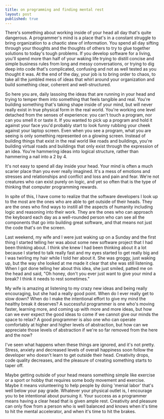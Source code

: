 ```yaml
---
title: on programming and finding mental rest
layout: post
published: true
---
```


There's something about working inside of your head all day that's quite
dangerous. A programmer's mind is a place that's in a constant struggle to bring
organization to a chaotic stew of information. You spend all day sifting through
your thoughts and the thoughts of others to try to glue together solutions to
today's tough problems. If you develop software for a living, you'll spend more
than half of your waking life trying to distill concise and simple business
rules from long and messy conversations, or trying to dig deep into code that's
complicated, confusing and not as well tested as you thought it was. At the end
of the day, your job is to bring order to chaos, to take all the jumbled mess of
ideas that whirl around your organization and build something clear, coherent
and well-structured.

So here you are, daily lassoing the ideas that are running in your head and
trying to temper them into something that feels tangible and real. You're
building something that's taking shape inside of your mind, but will never
really exist in true physical form in the real world. You're working one level
detached from the senses of experience: you can't touch a program, nor can you
smell it or taste it. If you wanted to pick up a program and hold it against
your face you'd probably start to look funny rubbing your cheek against your
laptop screen. Even when you see a program, what you are seeing is only
something represented on a glowing screen. Instead of building things that exist
in the real world like roads and buildings, you're building virtual roads and
buildings that only exist through the expression of an idea. You're hammering
ideas into logical structure, rather than hammering a nail into a 2 by 4. 

It's not easy to spend all day inside your head. Your mind is often a much
scarier place than you ever really imagined. It's a mess of emotions and
stresses and relationships and conflict and loss and pain and fear. We're not
creatures who can exist purely on logic, and yet so often that is the type of
thinking that computer programming rewards.

In spite of this, I have come to realize that the software developers I look up
to the most are the ones who are able to get outside of their heads. They are
the ones who find ways to instill all the aspects of humanity including logic
and reasoning into their work. They are the ones who can approach the keyboard
each day as a well-rounded person who can see all the components that go into
building great software, and that means not just the code that's on the screen.

Last weekend, my wife and I were just waking up on a Sunday and the first thing
I started telling her was about some new software project that I had been
thinking about. I think she knew I had been thinking about it a lot because I
started to talk really fast and my eyes started to get really big and I was
twirling my hair while I told her about it. She was groggy, just waking up, but
the way she looked at me made it clear that she was still listening.  When I
got done telling her about this idea, she just smiled, patted me on the head
and said, "Oh honey, don't you ever just want to give your mind a break? I
think it needs to rest sometimes."

My wife is amazing at listening to my crazy new ideas and being really
encouraging, but she had a really good point. When do I ever really get to slow
down? When do I make the intentional effort to give my mind the healthy break it
deserves? A successful programmer is one who's moving faster, learning more, and
coming up with more and more ideas, but how can we ever expect the good ideas to
come if we cannot give our minds the space to relax? A good programmer is also
one who can operate comfortably at higher and higher levels of abstraction, but
how can we appreciate those levels of abstraction if we're so far removed from
the here and the now?

I've seen what happens when these things are ignored, and it's not pretty.
Stress, anxiety and decreased levels of overall happiness soon follow the
developer who doesn't learn to get outside their head. Creativity drops, code
quality decreases, and the pleasure of creating something starts to taper off.

Maybe getting outside of your head means something simple like exercise or a
sport or hobby that requires some body movement and exercise. Maybe it means
volunteering to help people by doing 'menial labor' that's well below your pay
grade. Whatever your physical outlet is, I encourage you to be intentional about
pursuing it. Your success as a programmer means having a clear head that is
given ample rest. Creativity and pleasure can only flow from a person who is
well balanced and knows when it's time to hit the mental accelerator, and when
it's time to hit the brakes.

